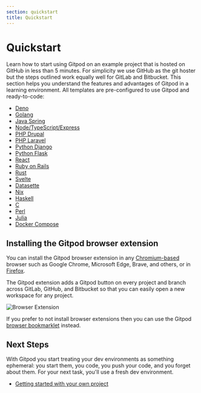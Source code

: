 ```yaml
---
section: quickstart
title: Quickstart
---
```


<script context="module">
  export const prerender = true;
</script>

# Quickstart

Learn how to start using Gitpod on an example project that is hosted on GitHub in less than 5 minutes. For simplicity we use GitHub as the git hoster but the steps outlined work equally well for GitLab and Bitbucket. This section helps you understand the features and advantages of Gitpod in a learning environment. All templates are pre-configured to use Gitpod and ready-to-code:

- [Deno](/docs/quickstart/deno)
- [Golang](/docs/quickstart/go)
- [Java Spring](/docs/quickstart/java)
- [Node/TypeScript/Express](/docs/quickstart/typescript)
- [PHP Drupal](/docs/quickstart/drupal)
- [PHP Laravel](/docs/quickstart/laravel)
- [Python Django](/docs/quickstart/python)
- [Python Flask](/docs/quickstart/flask)
- [React](/docs/quickstart/react)
- [Ruby on Rails](/docs/quickstart/ruby-on-rails)
- [Rust](/docs/quickstart/rust)
- [Svelte](/docs/quickstart/svelte)
- [Datasette](/docs/quickstart/datasette)
- [Nix](/docs/quickstart/nix)
- [Haskell](/docs/quickstart/haskell)
- [C](/docs/quickstart/c)
- [Perl](/docs/quickstart/perl)
- [Julia](/docs/quickstart/julia)
- [Docker Compose](/docs/quickstart/docker-compose)

## Installing the Gitpod browser extension

You can install the Gitpod browser extension in any [Chromium-based](https://chrome.google.com/webstore/detail/gitpod-online-ide/dodmmooeoklaejobgleioelladacbeki) browser such as Google Chrome, Microsoft Edge, Brave, and others, or in [Firefox](https://addons.mozilla.org/firefox/addon/gitpod/).

The Gitpod extension adds a Gitpod button on every project and branch across GitLab, GitHub, and Bitbucket so that you can easily open a new workspace for any project.

![Browser Extension](../../../static/images/docs/browser-extension-lense.png)

If you prefer to not install browser extensions then you can use the Gitpod [browser bookmarklet](/docs/browser-bookmarklet) instead.

## Next Steps

With Gitpod you start treating your dev environments as something ephemeral: you start them, you code, you push your code, and you forget about them. For your next task, you'll use a fresh dev environment.

- [Getting started with your own project](/docs/getting-started)
